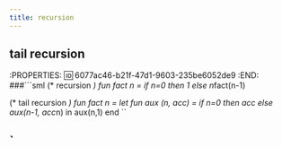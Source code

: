 ```yaml
---
title: recursion
---
```


## tail recursion
:PROPERTIES:
:id: 6077ac46-b21f-47d1-9603-235be6052de9
:END:
###```sml
(* recursion *)
fun fact n = if n=0 then 1 else n*fact(n-1)

(* tail recursion *)
fun fact n = 
	let fun aux (n, acc) = 
    	if n=0
        then acc
        else aux(n-1, acc*n)
	in aux(n,1)
  	end
``
## `
